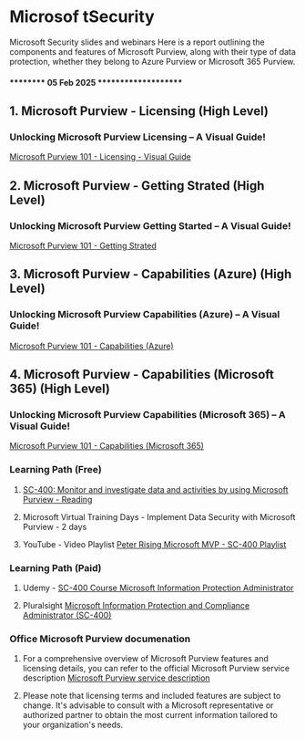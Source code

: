 # Microsof tSecurity
Microsoft Security slides and webinars
Here is a report outlining the components and features of Microsoft Purview, along with their type of data protection, whether they belong to Azure Purview or Microsoft 365 Purview. 



#### ******** 05 Feb 2025 ******************* 
## 1. Microsoft Purview - Licensing (High Level)

### Unlocking Microsoft Purview Licensing – A Visual Guide!

[Microsoft Purview 101 -  Licensing - Visual Guide](<01 Microsoft Purview - Licensing.pdf>)

## 2. Microsoft Purview - Getting Strated  (High Level)

### Unlocking Microsoft Purview Getting Started – A Visual Guide!

[Microsoft Purview 101 -  Getting Strated](<02 Microsoft Purview - Getting Started.pdf>)

## 3. Microsoft Purview - Capabilities (Azure) (High Level)

### Unlocking Microsoft Purview  Capabilities (Azure) – A Visual Guide!

[Microsoft Purview 101 -  Capabilities (Azure)](<03 Microsoft Purview - Capabilites - Azure.pdf>)


## 4. Microsoft Purview - Capabilities (Microsoft 365) (High Level)

### Unlocking Microsoft Purview  Capabilities (Microsoft 365) – A Visual Guide!

[Microsoft Purview 101 -  Capabilities (Microsoft 365)](<04 Microsoft Purview - Capabilites - M365.pdf>)


### Learning Path (Free)

1. [SC-400: Monitor and investigate data and activities by using Microsoft Purview - Reading](https://learn.microsoft.com/en-us/training/paths/m365-monitor-investigate-activities-microsoft-purview/)

2. Microsoft Virtual Training Days - Implement Data Security with Microsoft Purview - 2 days

3. YouTube - Video Playlist [Peter Rising Microsoft MVP - SC-400 Playlist](https://www.youtube.com/playlist?list=PL9f-PbmksakACxw-D4ZSTav-Gl-uMBmVZ)


### Learning Path (Paid)

1. Udemy - [SC-400 Course Microsoft Information Protection Administrator](https://www.udemy.com/course/sc-400-course-microsoft-information-protection-administrator/)

2. Pluralsight [Microsoft Information Protection and Compliance Administrator (SC-400)](https://app.pluralsight.com/paths/certificate/microsoft-information-protection-administrator-sc-400)

### Office Microsoft Purview documenation 

1. For a comprehensive overview of Microsoft Purview features and licensing details, you can refer to the official Microsoft Purview service description [Microsoft Purview service description](https://learn.microsoft.com/en-us/office365/servicedescriptions/microsoft-365-service-descriptions/microsoft-365-tenantlevel-services-licensing-guidance/microsoft-purview-service-description)


2. Please note that licensing terms and included features are subject to change. It's advisable to consult with a Microsoft representative or authorized partner to obtain the most current information tailored to your organization's needs.








